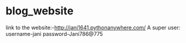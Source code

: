 # blog_website

link to the website:-http://jani1641.pythonanywhere.com/
A super user: username-jani
              password-Jani786@775
              

